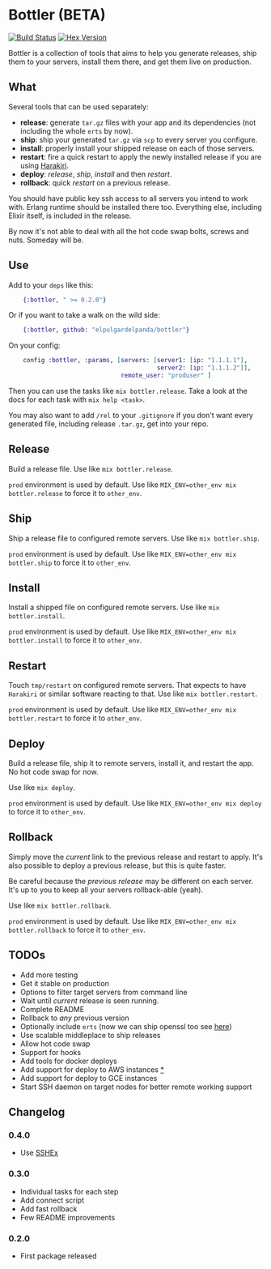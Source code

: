 # Bottler (BETA)

[![Build Status](https://travis-ci.org/elpulgardelpanda/bottler.svg?branch=master)](https://travis-ci.org/elpulgardelpanda/bottler)
[![Hex Version](http://img.shields.io/hexpm/v/bottler.svg?style=flat)](https://hex.pm/packages/bottler)

Bottler is a collection of tools that aims to help you generate releases, ship
them to your servers, install them there, and get them live on production.

## What

Several tools that can be used separately:

* __release__: generate `tar.gz` files with your app and its dependencies (not
including the whole `erts` by now).
* __ship__: ship your generated `tar.gz` via `scp` to every server you configure.
* __install__: properly install your shipped release on each of those servers.
* __restart__: fire a quick restart to apply the newly installed release if you
are using [Harakiri](http://github.com/elpulgardelpanda/harakiri).
* __deploy__: _release_, _ship_, _install_ and then _restart_.
* __rollback__: quick _restart_ on a previous release.

You should have public key ssh access to all servers you intend to work with.
Erlang runtime should be installed there too. Everything else, including Elixir
itself, is included in the release.

By now it's not able to deal with all the hot code swap bolts, screws and nuts.
Someday will be.

## Use

Add to your `deps` like this:

```elixir
    {:bottler, " >= 0.2.0"}
```

Or if you want to take a walk on the wild side:

```elixir
    {:bottler, github: "elpulgardelpanda/bottler"}
```

On your config:

```elixir
    config :bottler, :params, [servers: [server1: [ip: "1.1.1.1"],
                                         server2: [ip: "1.1.1.2"]],
                               remote_user: "produser" ]
```

Then you can use the tasks like `mix bottler.release`. Take a look at the
docs for each task with `mix help <task>`.

You may also want to add `/rel` to your `.gitignore` if you don't want every
generated file, including release `.tar.gz`, get into your repo.

## Release

Build a release file. Use like `mix bottler.release`.

`prod` environment is used by default. Use like
`MIX_ENV=other_env mix bottler.release` to force it to `other_env`.

## Ship

Ship a release file to configured remote servers.
Use like `mix bottler.ship`.

`prod` environment is used by default. Use like
`MIX_ENV=other_env mix bottler.ship` to force it to `other_env`.

## Install

Install a shipped file on configured remote servers.
Use like `mix bottler.install`.

`prod` environment is used by default. Use like
`MIX_ENV=other_env mix bottler.install` to force it to `other_env`.

## Restart

Touch `tmp/restart` on configured remote servers.
That expects to have `Harakiri` or similar software reacting to that.
Use like `mix bottler.restart`.

`prod` environment is used by default. Use like
`MIX_ENV=other_env mix bottler.restart` to force it to `other_env`.

## Deploy

Build a release file, ship it to remote servers, install it, and restart
the app. No hot code swap for now.

Use like `mix deploy`.

`prod` environment is used by default. Use like
`MIX_ENV=other_env mix deploy` to force it to `other_env`.

## Rollback

Simply move the _current_ link to the previous release and restart to
apply. It's also possible to deploy a previous release, but this is
quite faster.

Be careful because the _previous release_ may be different on each server.
It's up to you to keep all your servers rollback-able (yeah).

Use like `mix bottler.rollback`.

`prod` environment is used by default. Use like
`MIX_ENV=other_env mix bottler.rollback` to force it to `other_env`.

## TODOs

* Add more testing
* Get it stable on production
* Options to filter target servers from command line
* Wait until _current_ release is seen running.
* Complete README
* Rollback to _any_ previous version
* Optionally include `erts` (now we can ship openssl too see [here](http://www.erlang.org/download/otp_src_17.4.readme))
* Use scalable middleplace to ship releases
* Allow hot code swap
* Support for hooks
* Add tools for docker deploys
* Add support for deploy to AWS instances [*](https://github.com/gleber/erlcloud)
* Add support for deploy to GCE instances
* Start SSH daemon on target nodes for better remote working support

## Changelog

### 0.4.0

* Use [SSHEx](https://github.com/elpulgardelpanda/sshex)

### 0.3.0

* Individual tasks for each step
* Add connect script
* Add fast rollback
* Few README improvements

### 0.2.0

* First package released
